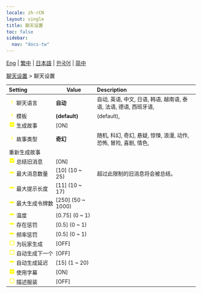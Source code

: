 ```yaml
---
locale: zh-rCN
layout: single
title: 聊天设置
toc: false
sidebar:
  nav: "docs-tw"
---
```

[Eng](/dancexr/menu/2025.4/chat/chat_settings) | [繁中](/tw/dancexr/menu/2025.4/chat/chat_settings) | [日本語](/jp/dancexr/menu/2025.4/chat/chat_settings) | [한국어](/kr/dancexr/menu/2025.4/chat/chat_settings) | [简中](/zh/dancexr/menu/2025.4/chat/chat_settings)

[聊天设置](../menu#聊天设置) > 聊天设置



| Setting | Value | Description |
| :--- | --- | :--- |
|<nobr><img src="/images/icon/ic_chevron.png" alt="chevron icon"/> 聊天语言</nobr>| **自动** | 自动, 英语, 中文, 日语, 韩语, 越南语, 泰语, 法语, 德语, 西班牙语,  |
|<nobr><img src="/images/icon/ic_chevron.png" alt="chevron icon"/> 模板</nobr>| **(default)** | (default),  |
|<nobr><img src="/images/icon/ic_check_on.png" alt="check on icon"/> 生成故事</nobr>| [ON] | 
|<nobr><img src="/images/icon/ic_chevron.png" alt="chevron icon"/> 故事类型</nobr>| **奇幻** | 随机, 科幻, 奇幻, 悬疑, 惊悚, 浪漫, 动作, 恐怖, 冒险, 喜剧, 情色,  |
|<nobr> 重新生成故事</nobr>|| 
|<nobr><img src="/images/icon/ic_check_on.png" alt="check on icon"/> 总结旧消息</nobr>| [ON] | 
|<nobr><img src="/images/icon/ic_slider.png" alt="slider icon"/> 最大消息数量</nobr>| [10] (10 ~ 25) | 超过此限制的旧消息将会被总结。
|<nobr><img src="/images/icon/ic_slider.png" alt="slider icon"/> 最大提示长度</nobr>| [11] (10 ~ 17) | 
|<nobr><img src="/images/icon/ic_slider.png" alt="slider icon"/> 最大生成令牌数</nobr>| [250] (50 ~ 1000) | 
|<nobr><img src="/images/icon/ic_slider.png" alt="slider icon"/> 温度</nobr>| [0.75] (0 ~ 1) | 
|<nobr><img src="/images/icon/ic_slider.png" alt="slider icon"/> 存在惩罚</nobr>| [0.5] (0 ~ 1) | 
|<nobr><img src="/images/icon/ic_slider.png" alt="slider icon"/> 频率惩罚</nobr>| [0.5] (0 ~ 1) | 
|<nobr><img src="/images/icon/ic_check_off.png" alt="check off icon"/> 为玩家生成</nobr>| [OFF] | 
|<nobr><img src="/images/icon/ic_check_off.png" alt="check off icon"/> 自动生成下一个</nobr>| [OFF] | 
|<nobr><img src="/images/icon/ic_slider.png" alt="slider icon"/> 自动生成延迟</nobr>| [15] (1 ~ 20) | 
|<nobr><img src="/images/icon/ic_check_on.png" alt="check on icon"/> 使用字幕</nobr>| [ON] | 
|<nobr><img src="/images/icon/ic_check_off.png" alt="check off icon"/> 描述服装</nobr>| [OFF] | 

